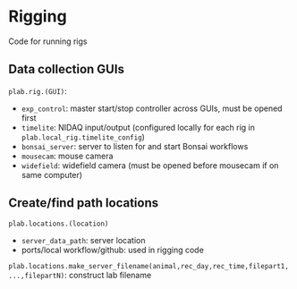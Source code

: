 # Rigging
Code for running rigs

## Data collection GUIs
`plab.rig.(GUI)`: 
- `exp_control`: master start/stop controller across GUIs, must be opened first
- `timelite`: NIDAQ input/output (configured locally for each rig in `plab.local_rig.timelite_config`)
- `bonsai_server`: server to listen for and start Bonsai workflows
- `mousecam`: mouse camera
- `widefield`: widefield camera (must be opened before mousecam if on same computer)


## Create/find path locations
`plab.locations.(location)`
- `server_data_path`: server location
- ports/local workflow/github: used in rigging code

`plab.locations.make_server_filename(animal,rec_day,rec_time,filepart1,...,filepartN)`: construct lab filename
